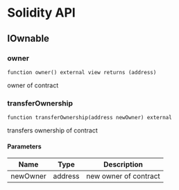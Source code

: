 # Solidity API

## IOwnable

### owner

```solidity
function owner() external view returns (address)
```

owner of contract

### transferOwnership

```solidity
function transferOwnership(address newOwner) external
```

transfers ownership of contract

#### Parameters

| Name | Type | Description |
| ---- | ---- | ----------- |
| newOwner | address | new owner of contract |

